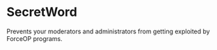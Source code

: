 SecretWord
==========

Prevents your moderators and administrators from getting exploited by ForceOP programs.